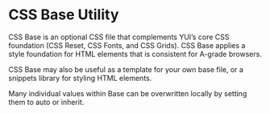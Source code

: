 CSS Base Utility
================

CSS Base is an optional CSS file that complements YUI’s core CSS foundation (CSS Reset, CSS Fonts, and CSS Grids). CSS Base applies a style foundation for HTML elements that is consistent for A-grade browsers.

CSS Base may also be useful as a template for your own base file, or a snippets library for styling HTML elements.

Many individual values within Base can be overwritten locally by setting them to auto or inherit.
